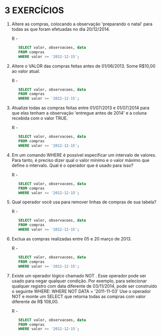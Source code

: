 # 3 EXERCÍCIOS

1. Altere as compras, colocando a observação 'preparando o natal' para todas as que foram efetuadas no dia 20/12/2014.
   
   R -
   ```SQL
      SELECT valor, observacoes, data
      FROM compras
      WHERE valor >= '2012-12-15';
   ```
2. Altere o VALOR das compras feitas antes de 01/06/2013. Some R\$10,00 ao valor atual.
   
   R -
   ```SQL
      SELECT valor, observacoes, data
      FROM compras
      WHERE valor >= '2012-12-15';
   ```
3. Atualize todas as compras feitas entre 01/07/2013 e 01/07/2014 para que elas tenham a observação 'entregue antes de 2014' e a coluna recebida com o valor TRUE.
   
   R -
   ```SQL
      SELECT valor, observacoes, data
      FROM compras
      WHERE valor >= '2012-12-15';
   ```
4. Em um comando WHERE é possível especificar um intervalo de valores. Para tanto, é preciso dizer qual o valor mínimo e o valor máximo que define o intervalo. Qual é o operador que é usado para isso?
   
   R -
   ```SQL
      SELECT valor, observacoes, data
      FROM compras
      WHERE valor >= '2012-12-15';
   ```
5. Qual operador você usa para remover linhas de compras de sua tabela?

   R -
   ```SQL
      SELECT valor, observacoes, data
      FROM compras
      WHERE valor >= '2012-12-15';
   ```
6. Exclua as compras realizadas entre 05 e 20 março de 2013.

   R -
   ```SQL
      SELECT valor, observacoes, data
      FROM compras
      WHERE valor >= '2012-12-15';
   ```
7. Existe um operador lógico chamado NOT . Esse operador pode ser usado para negar qualquer condição. Por exemplo, para selecionar qualquer registro com data diferente de 03/11/2014, pode ser
   construído o seguinte WHERE: WHERE NOT DATA = '2011-11-03' Use o operador NOT e monte um SELECT que retorna todas as compras com valor diferente de R\$ 108,00.

   R -
   ```SQL
      SELECT valor, observacoes, data
      FROM compras
      WHERE valor >= '2012-12-15';
   ```
